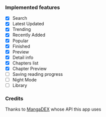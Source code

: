 ### Implemented features
- [x] Search
- [x] Latest Updated
- [x] Trending
- [x] Recently Added
- [x] Popular
- [x] Finished
- [x] Preview
- [x] Detail info
- [x] Chapters list
- [x] Chapter Preview
- [ ] Saving reading progress
- [ ] Night Mode
- [ ] Library

### Credits
Thanks to [MangaDEX](https://mangadex.org/) whose API this app uses
